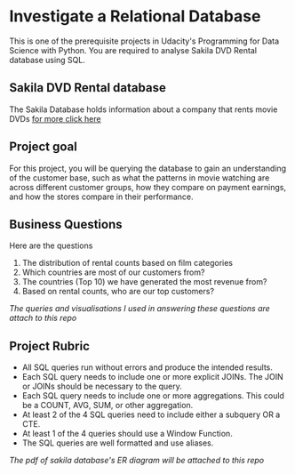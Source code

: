# Investigate a Relational Database
This is one of the prerequisite projects in Udacity's Programming for Data Science with Python. You are required to analyse Sakila DVD Rental database using SQL.

## Sakila DVD Rental database
The Sakila Database holds information about a company that rents movie DVDs [for more click here](https://www.postgresqltutorial.com/postgresql-getting-started/postgresql-sample-database/)

## Project goal
For this project, you will be querying the database to gain an understanding of the customer base, such as what the patterns in movie watching are across different customer groups, how they compare on payment earnings, and how the stores compare in their performance.

## Business Questions
Here are the questions
1. The distribution of rental counts based on film categories
2. Which countries are most of our customers from?
3. The countries (Top 10) we have generated the most revenue from?
4. Based on rental counts, who are our top customers?

_The queries and visualisations I used in answering these questions are attach to this repo_

## Project Rubric
* All SQL queries run without errors and produce the intended results.
* Each SQL query needs to include one or more explicit JOINs. The JOIN or JOINs should be necessary to the query.
* Each SQL query needs to include one or more aggregations. This could be a COUNT, AVG, SUM, or other aggregation.
* At least 2 of the 4 SQL queries need to include either a subquery OR a CTE.
* At least 1 of the 4 queries should use a Window Function.
* The SQL queries are well formatted and use aliases.

_The pdf of sakila database's ER diagram will be attached to this repo_